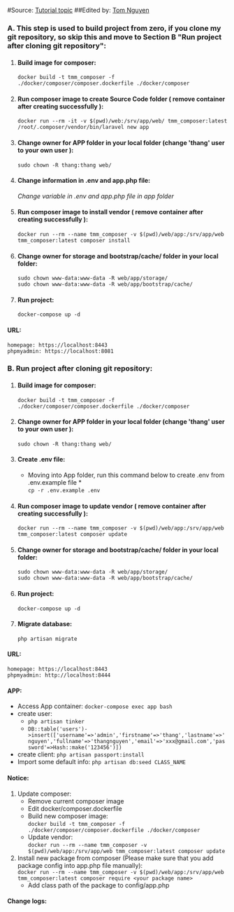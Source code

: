 #Source: [Tutorial topic](https://kipalog.com/posts/Cai-dat-moi-truong-Docker-cho-Laravel-2019)
##Edited by: [Tom Nguyen](https://www.linkedin.com/in/thang-n-b978ba170/)

### A. This step is used to build project from zero, if you clone my git repository, so skip this and move to Section B "Run project after cloning git repository":

1. #### Build image for composer:
    `docker build -t tmm_composer -f ./docker/composer/composer.dockerfile ./docker/composer`

2. #### Run composer image to create Source Code folder ( remove container after creating successfully ):
    `docker run --rm -it -v $(pwd)/web:/srv/app/web/ tmm_composer:latest /root/.composer/vendor/bin/laravel new app`

3. #### Change owner for APP folder in your local folder (change 'thang' user to your own user ):
    `sudo chown -R thang:thang web/`

4. #### Change information in .env and app.php file:
    *Change variable in .env and app.php file in app folder*

5. #### Run composer image to install vendor ( remove container after creating successfully ):
    `docker run --rm --name tmm_composer -v $(pwd)/web/app:/srv/app/web tmm_composer:latest composer install`

6. #### Change owner for storage and bootstrap/cache/ folder in your local folder:
    `sudo chown www-data:www-data -R web/app/storage/`<br/>
    `sudo chown www-data:www-data -R web/app/bootstrap/cache/`

7. #### Run project:
    `docker-compose up -d`

#### URL:
    homepage: https://localhost:8443
    phpmyadmin: https://localhost:8081
### B. Run project after cloning git repository:

1. #### Build image for composer:
   `docker build -t tmm_composer -f ./docker/composer/composer.dockerfile ./docker/composer`

2. #### Change owner for APP folder in your local folder (change 'thang' user to your own user ):
   `sudo chown -R thang:thang web/`

3. #### Create .env file:
   * Moving into App folder, run this command below to create .env from .env.example file *<br/>
      `cp -r .env.example .env`

4. #### Run composer image to update vendor ( remove container after creating successfully ):
   `docker run --rm --name tmm_composer -v $(pwd)/web/app:/srv/app/web tmm_composer:latest composer update`

5. #### Change owner for storage and bootstrap/cache/ folder in your local folder:
   `sudo chown www-data:www-data -R web/app/storage/`<br/>
   `sudo chown www-data:www-data -R web/app/bootstrap/cache/`

6. #### Run project:
   `docker-compose up -d`
7. #### Migrate database:
   `php artisan migrate`
#### URL:
    homepage: https://localhost:8443
    phpmyadmin: http://localhost:8444

#### APP:
   * Access App container: `docker-compose exec app bash`
   * create user:<br/>
      * `php artisan tinker`<br/>
      * `DB::table('users')->insert(['username'=>'admin','firstname'=>'thang','lastname'=>'nguyen','fullname'=>'thangnguyen','email'=>'xxx@gmail.com','password'=>Hash::make('123456')])`<br/>
   * create client: `php artisan passport:install`
   * Import some default info: `php artisan db:seed CLASS_NAME`

#### Notice:
1. Update composer: 
    * Remove current composer image
    * Edit docker/composer.dockerfile
    * Build new composer image:<br/>
      `docker build -t tmm_composer -f ./docker/composer/composer.dockerfile ./docker/composer`
    * Update vendor:<br/>
      `docker run --rm --name tmm_composer -v $(pwd)/web/app:/srv/app/web tmm_composer:latest composer update`
2. Install new package from composer (Please make sure that you add package config into app.php file manually):<br/>
   `docker run --rm --name tmm_composer -v $(pwd)/web/app:/srv/app/web tmm_composer:latest composer require <your package name>`
   * Add class path of the package to config/app.php

#### Change logs: